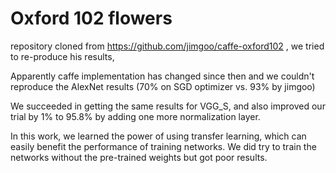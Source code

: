 # Oxford 102 flowers

repository cloned from https://github.com/jimgoo/caffe-oxford102 , we tried to re-produce his results,

Apparently caffe implementation has changed since then and we couldn't reproduce the AlexNet results (70% on SGD optimizer vs. 93% by jimgoo)

We succeeded in getting the same results for VGG_S, and also improved our trial by 1% to 95.8% by adding one more normalization layer.

In this work, we learned the power of using transfer learning, which can easily benefit the performance of training networks. We did try to train the networks without the pre-trained weights but got poor results.